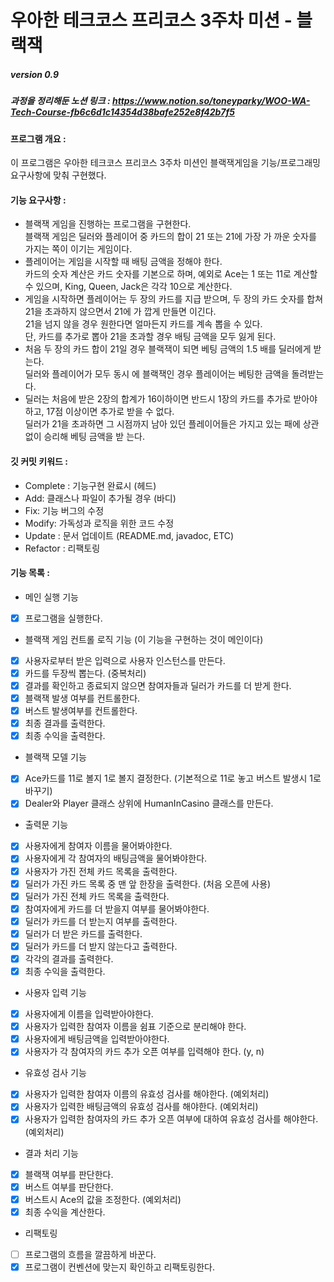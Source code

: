 # 우아한 테크코스 프리코스 3주차 미션 - 블랙잭

##### version 0.9  

##### 과정을 정리해둔 노션 링크 : https://www.notion.so/toneyparky/WOO-WA-Tech-Course-fb6c6d1c14354d38bafe252e8f42b7f5

#### 프로그램 개요 :  
이 프로그램은 우아한 테크코스 프리코스 3주차 미션인 블랙잭게임을 기능/프로그래밍 요구사항에 맞춰 구현했다.


#### 기능 요구사항 :
- 블랙잭 게임을 진행하는 프로그램을 구현한다.    
블랙잭 게임은 딜러와 플레이어 중 카드의 합이 21 또는 21에 가장 가 까운 숫자를 가지는 쪽이 이기는 게임이다.
- 플레이어는 게임을 시작할 때 배팅 금액을 정해야 한다.  
 카드의 숫자 계산은 카드 숫자를 기본으로 하며, 예외로 Ace는 1 또는 11로 계산할 수 있으며, King, Queen, Jack은 각각 10으로 계산한다.
- 게임을 시작하면 플레이어는 두 장의 카드를 지급 받으며, 두 장의 카드 숫자를 합쳐 21을 초과하지 않으면서 21에 가 깝게 만들면 이긴다.  
 21을 넘지 않을 경우 원한다면 얼마든지 카드를 계속 뽑을 수 있다.  
  단, 카드를 추가로 뽑아 21을 초과할 경우 배팅 금액을 모두 잃게 된다.
- 처음 두 장의 카드 합이 21일 경우 블랙잭이 되면 베팅 금액의 1.5 배를 딜러에게 받는다.  
 딜러와 플레이어가 모두 동시 에 블랙잭인 경우 플레이어는 베팅한 금액을 돌려받는다.
- 딜러는 처음에 받은 2장의 합계가 16이하이면 반드시 1장의 카드를 추가로 받아야 하고, 17점 이상이면 추가로 받을 수 없다.  
 딜러가 21을 초과하면 그 시점까지 남아 있던 플레이어들은 가지고 있는 패에 상관 없이 승리해 베팅 금액을 받 는다.

#### 깃 커밋 키워드 :  
- Complete : 기능구현 완료시 (헤드)
- Add: 클래스나 파일이 추가될 경우 (바디)  
- Fix: 기능 버그의 수정 
- Modify: 가독성과 로직을 위한 코드 수정
- Update : 문서 업데이트 (README.md, javadoc, ETC)  
- Refactor : 리팩토링

#### 기능 목록 :
- 메인 실행 기능  
- [x] 프로그램을 실행한다.

- 블랙잭 게임 컨트롤 로직 기능 (이 기능을 구현하는 것이 메인이다)
- [x] 사용자로부터 받은 입력으로 사용자 인스턴스를 만든다.
- [x] 카드를 두장씩 뽑는다. (중복처리)
- [x] 결과를 확인하고 종료되지 않으면 참여자들과 딜러가 카드를 더 받게 한다. 
- [x] 블랙잭 발생 여부를 컨트롤한다. 
- [x] 버스트 발생여부를 컨트롤한다.   
- [x] 최종 결과를 출력한다.
- [x] 최종 수익을 출력한다.
   
- 블랙잭 모델 기능  
- [x] Ace카드를 11로 볼지 1로 볼지 결정한다. (기본적으로 11로 놓고 버스트 발생시 1로 바꾸기)  
- [x] Dealer와 Player 클래스 상위에 HumanInCasino 클래스를 만든다.

- 출력문 기능
- [x] 사용자에게 참여자 이름을 물어봐야한다.
- [x] 사용자에게 각 참여자의 배팅금액을 물어봐야한다.
- [x] 사용자가 가진 전체 카드 목록을 출력한다.
- [x] 딜러가 가진 카드 목록 중 맨 앞 한장을 출력한다. (처음 오픈에 사용)
- [x] 딜러가 가진 전체 카드 목록을 출력한다.
- [x] 참여자에게 카드를 더 받을지 여부를 물어봐야한다.
- [x] 딜러가 카드를 더 받는지 여부를 출력한다.
- [x] 딜러가 더 받은 카드를 출력한다.
- [x] 딜러가 카드를 더 받지 않는다고 출력한다.
- [x] 각각의 결과를 출력한다.  
- [x] 최종 수익을 출력한다.

- 사용자 입력 기능  
- [x] 사용자에게 이름을 입력받아야한다.
- [x] 사용자가 입력한 참여자 이름을 쉼표 기준으로 분리해야 한다.
- [x] 사용자에게 배팅금액을 입력받아야한다.
- [x] 사용자가 각 참여자의 카드 추가 오픈 여부를 입력해야 한다. (y, n)

- 유효성 검사 기능
- [x] 사용자가 입력한 참여자 이름의 유효성 검사를 해야한다. (예외처리)
- [x] 사용자가 입력한 배팅금액의 유효성 검사를 해야한다. (예외처리)
- [x] 사용자가 입력한 참여자의 카드 추가 오픈 여부에 대하여 유효성 검사를 해야한다. (예외처리)

- 결과 처리 기능
- [x] 블랙잭 여부를 판단한다.
- [x] 버스트 여부를 판단한다.   
- [x] 버스트시 Ace의 값을 조정한다. (예외처리)
- [x] 최종 수익을 계산한다.

- 리팩토링  
- [ ] 프로그램의 흐름을 깔끔하게 바꾼다.  
- [x] 프로그램이 컨벤션에 맞는지 확인하고 리팩토링한다.  